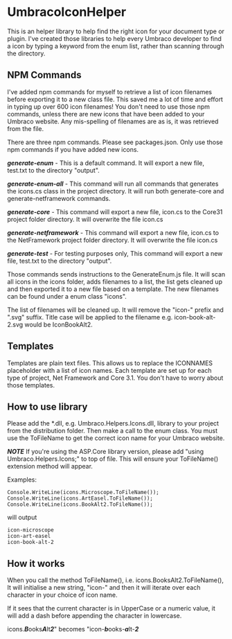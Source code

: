 # UmbracoIconHelper
This is an helper library to help find the right icon for your document type or plugin. I've created those libraries to help every Umbraco developer to find a icon by typing a keyword from the enum list, rather than scanning through the directory.

## NPM Commands

I've added npm commands for myself to retrieve a list of icon filenames before exporting it to a new class file. This saved me a lot of time and effort in typing up over 600 icon filenames! You don't need to use those npm commands, unless there are new icons that have been added to your Umbraco website. Any mis-spelling of filenames are as is, it was retrieved from the file.

There are three npm commands. Please see packages.json. Only use those npm commands if you have added new icons.

***generate-enum*** - This is a default command. It will export a new file, test.txt to the directory "output".

***generate-enum-all*** - This command will run all commands that generates the icons.cs class in the project directory. It will run both generate-core and generate-netframework commands.

***generate-core*** - This command will export a new file, icon.cs to the Core31 project folder directory. It will overwrite the file icon.cs

***generate-netframework*** - This command will export a new file, icon.cs to the NetFramework project folder directory. It will overwrite the file icon.cs

***generate-test*** - For testing purposes only, This command will export a new file, test.txt to the directory "output".

Those commands sends instructions to the GenerateEnum.js file. It will scan all icons in the icons folder, adds filenames to a list, the list gets cleaned up and then exported it to a new file based on a template. The new filenames can be found under a enum class "icons".

The list of filenames will be cleaned up. It will remove the "icon-" prefix and ".svg" suffix. Title case will be applied to the filename e.g. icon-book-alt-2.svg would be IconBookAlt2.

## Templates

Templates are plain text files. This allows us to replace the ICONNAMES placeholder with a list of icon names. Each template are set up for each type of project, Net Framework and Core 3.1. You don't have to worry about those templates.

## How to use library

Please add the *.dll, e.g. Umbraco.Helpers.Icons.dll, library to your project from the distribution folder. Then make a call to the enum class. You must use the ToFileName to get the correct icon name for your Umbraco website.

***NOTE*** If you're using the ASP.Core library version, please add "using Umbraco.Helpers.Icons;" to top of file. This will ensure your ToFileName() extension method will appear. 

Examples:

    Console.WriteLine(icons.Microscope.ToFileName());
    Console.WriteLine(icons.ArtEasel.ToFileName());
    Console.WriteLine(icons.BookAlt2.ToFileName());

will output

    icon-microscope
    icon-art-easel
    icon-book-alt-2

## How it works

When you call the method ToFileName(), i.e. icons.BooksAlt2.ToFileName(), It will initialise a new string, "icon-" and then it will iterate over each character in your choice of icon name.

If it sees that the current character is in UpperCase or a numeric value, it will add a dash before appending the character in lowercase.

 icons.***B***ooks***A***lt***2***" becomes "icon-***b***ooks-***a***lt-***2***
